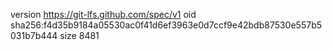 version https://git-lfs.github.com/spec/v1
oid sha256:f4d35b9184a05530ac0f41d6ef3963e0d7ccf9e42bdb87530e557b5031b7b444
size 8481

